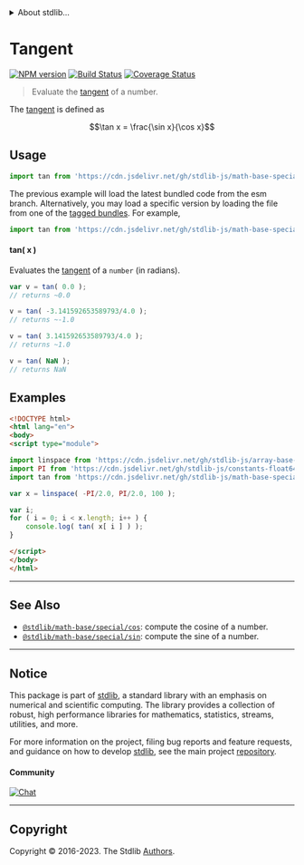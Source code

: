 <!--

@license Apache-2.0

Copyright (c) 2018 The Stdlib Authors.

Licensed under the Apache License, Version 2.0 (the "License");
you may not use this file except in compliance with the License.
You may obtain a copy of the License at

   http://www.apache.org/licenses/LICENSE-2.0

Unless required by applicable law or agreed to in writing, software
distributed under the License is distributed on an "AS IS" BASIS,
WITHOUT WARRANTIES OR CONDITIONS OF ANY KIND, either express or implied.
See the License for the specific language governing permissions and
limitations under the License.

-->


<details>
  <summary>
    About stdlib...
  </summary>
  <p>We believe in a future in which the web is a preferred environment for numerical computation. To help realize this future, we've built stdlib. stdlib is a standard library, with an emphasis on numerical and scientific computation, written in JavaScript (and C) for execution in browsers and in Node.js.</p>
  <p>The library is fully decomposable, being architected in such a way that you can swap out and mix and match APIs and functionality to cater to your exact preferences and use cases.</p>
  <p>When you use stdlib, you can be absolutely certain that you are using the most thorough, rigorous, well-written, studied, documented, tested, measured, and high-quality code out there.</p>
  <p>To join us in bringing numerical computing to the web, get started by checking us out on <a href="https://github.com/stdlib-js/stdlib">GitHub</a>, and please consider <a href="https://opencollective.com/stdlib">financially supporting stdlib</a>. We greatly appreciate your continued support!</p>
</details>

# Tangent

[![NPM version][npm-image]][npm-url] [![Build Status][test-image]][test-url] [![Coverage Status][coverage-image]][coverage-url] <!-- [![dependencies][dependencies-image]][dependencies-url] -->

> Evaluate the [tangent][tangent] of a number.

<section class="intro">

The [tangent][tangent] is defined as

<!-- <equation class="equation" label="eq:tangent" align="center" raw="\tan x = \frac{\sin x}{\cos x}" alt="Tangent definition."> -->

```math
\tan x = \frac{\sin x}{\cos x}
```

<!-- <div class="equation" align="center" data-raw-text="\tan x = \frac{\sin x}{\cos x}" data-equation="eq:tangent">
    <img src="https://cdn.jsdelivr.net/gh/stdlib-js/stdlib@bb29798906e119fcb2af99e94b60407a270c9b32/lib/node_modules/@stdlib/math/base/special/tan/docs/img/equation_tangent.svg" alt="Tangent definition.">
    <br>
</div> -->

<!-- </equation> -->

</section>

<!-- /.intro -->



<section class="usage">

## Usage

```javascript
import tan from 'https://cdn.jsdelivr.net/gh/stdlib-js/math-base-special-tan@esm/index.mjs';
```
The previous example will load the latest bundled code from the esm branch. Alternatively, you may load a specific version by loading the file from one of the [tagged bundles](https://github.com/stdlib-js/math-base-special-tan/tags). For example,

```javascript
import tan from 'https://cdn.jsdelivr.net/gh/stdlib-js/math-base-special-tan@v0.1.0-esm/index.mjs';
```

#### tan( x )

Evaluates the [tangent][tangent] of a `number` (in radians).

```javascript
var v = tan( 0.0 );
// returns ~0.0

v = tan( -3.141592653589793/4.0 );
// returns ~-1.0

v = tan( 3.141592653589793/4.0 );
// returns ~1.0

v = tan( NaN );
// returns NaN
```

</section>

<!-- /.usage -->

<section class="examples">

## Examples

<!-- eslint no-undef: "error" -->

```html
<!DOCTYPE html>
<html lang="en">
<body>
<script type="module">

import linspace from 'https://cdn.jsdelivr.net/gh/stdlib-js/array-base-linspace@esm/index.mjs';
import PI from 'https://cdn.jsdelivr.net/gh/stdlib-js/constants-float64-pi@esm/index.mjs';
import tan from 'https://cdn.jsdelivr.net/gh/stdlib-js/math-base-special-tan@esm/index.mjs';

var x = linspace( -PI/2.0, PI/2.0, 100 );

var i;
for ( i = 0; i < x.length; i++ ) {
    console.log( tan( x[ i ] ) );
}

</script>
</body>
</html>
```

</section>

<!-- /.examples -->

<!-- Section for related `stdlib` packages. Do not manually edit this section, as it is automatically populated. -->

<section class="related">

* * *

## See Also

-   <span class="package-name">[`@stdlib/math-base/special/cos`][@stdlib/math/base/special/cos]</span><span class="delimiter">: </span><span class="description">compute the cosine of a number.</span>
-   <span class="package-name">[`@stdlib/math-base/special/sin`][@stdlib/math/base/special/sin]</span><span class="delimiter">: </span><span class="description">compute the sine of a number.</span>

</section>

<!-- /.related -->

<!-- Section for all links. Make sure to keep an empty line after the `section` element and another before the `/section` close. -->


<section class="main-repo" >

* * *

## Notice

This package is part of [stdlib][stdlib], a standard library with an emphasis on numerical and scientific computing. The library provides a collection of robust, high performance libraries for mathematics, statistics, streams, utilities, and more.

For more information on the project, filing bug reports and feature requests, and guidance on how to develop [stdlib][stdlib], see the main project [repository][stdlib].

#### Community

[![Chat][chat-image]][chat-url]

---

## Copyright

Copyright &copy; 2016-2023. The Stdlib [Authors][stdlib-authors].

</section>

<!-- /.stdlib -->

<!-- Section for all links. Make sure to keep an empty line after the `section` element and another before the `/section` close. -->

<section class="links">

[npm-image]: http://img.shields.io/npm/v/@stdlib/math-base-special-tan.svg
[npm-url]: https://npmjs.org/package/@stdlib/math-base-special-tan

[test-image]: https://github.com/stdlib-js/math-base-special-tan/actions/workflows/test.yml/badge.svg?branch=v0.1.0
[test-url]: https://github.com/stdlib-js/math-base-special-tan/actions/workflows/test.yml?query=branch:v0.1.0

[coverage-image]: https://img.shields.io/codecov/c/github/stdlib-js/math-base-special-tan/main.svg
[coverage-url]: https://codecov.io/github/stdlib-js/math-base-special-tan?branch=main

<!--

[dependencies-image]: https://img.shields.io/david/stdlib-js/math-base-special-tan.svg
[dependencies-url]: https://david-dm.org/stdlib-js/math-base-special-tan/main

-->

[chat-image]: https://img.shields.io/gitter/room/stdlib-js/stdlib.svg
[chat-url]: https://app.gitter.im/#/room/#stdlib-js_stdlib:gitter.im

[stdlib]: https://github.com/stdlib-js/stdlib

[stdlib-authors]: https://github.com/stdlib-js/stdlib/graphs/contributors

[umd]: https://github.com/umdjs/umd
[es-module]: https://developer.mozilla.org/en-US/docs/Web/JavaScript/Guide/Modules

[deno-url]: https://github.com/stdlib-js/math-base-special-tan/tree/deno
[umd-url]: https://github.com/stdlib-js/math-base-special-tan/tree/umd
[esm-url]: https://github.com/stdlib-js/math-base-special-tan/tree/esm
[branches-url]: https://github.com/stdlib-js/math-base-special-tan/blob/main/branches.md

[tangent]: http://mathworld.wolfram.com/Tangent.html

<!-- <related-links> -->

[@stdlib/math/base/special/cos]: https://github.com/stdlib-js/math-base-special-cos/tree/esm

[@stdlib/math/base/special/sin]: https://github.com/stdlib-js/math-base-special-sin/tree/esm

<!-- </related-links> -->

</section>

<!-- /.links -->

